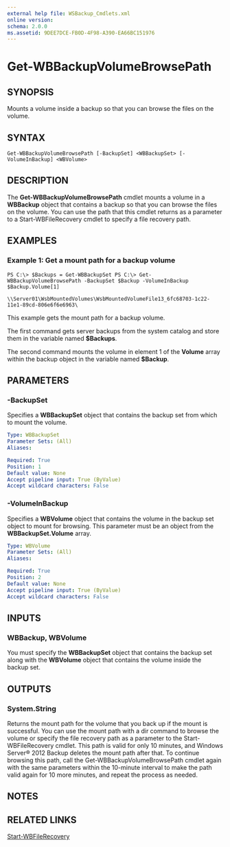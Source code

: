 ```yaml
---
external help file: WSBackup_Cmdlets.xml
online version: 
schema: 2.0.0
ms.assetid: 9DEE7DCE-FB0D-4F98-A390-EA66BC151976
---
```


# Get-WBBackupVolumeBrowsePath

## SYNOPSIS
Mounts a volume inside a backup so that you can browse the files on the volume.

## SYNTAX

```
Get-WBBackupVolumeBrowsePath [-BackupSet] <WBBackupSet> [-VolumeInBackup] <WBVolume>
```

## DESCRIPTION
The **Get-WBBackupVolumeBrowsePath** cmdlet mounts a volume in a **WBBackup** object that contains a backup so that you can browse the files on the volume.
You can use the path that this cmdlet returns as a parameter to a Start-WBFileRecovery cmdlet to specify a file recovery path.

## EXAMPLES

### Example 1: Get a mount path for a backup volume
```
PS C:\> $Backups = Get-WBBackupSet PS C:\> Get-WBBackupVolumeBrowsePath -BackupSet $Backup -VolumeInBackup $Backup.Volume[1]

\\Server01\WsbMountedVolumes\WsbMountedVolumeFile13_6fc68703-1c22-11e1-89cd-806e6f6e6963\
```

This example gets the mount path for a backup volume.

The first command gets server backups from the system catalog and store them in the variable named **$Backups**.

The second command mounts the volume in element 1 of the **Volume** array within the backup object in the variable named **$Backup**.

## PARAMETERS

### -BackupSet
Specifies a **WBBackupSet** object that contains the backup set from which to mount the volume.

```yaml
Type: WBBackupSet
Parameter Sets: (All)
Aliases: 

Required: True
Position: 1
Default value: None
Accept pipeline input: True (ByValue)
Accept wildcard characters: False
```

### -VolumeInBackup
Specifies a **WBVolume** object that contains the volume in the backup set object to mount for browsing.
This parameter must be an object from the **WBBackupSet.Volume** array.

```yaml
Type: WBVolume
Parameter Sets: (All)
Aliases: 

Required: True
Position: 2
Default value: None
Accept pipeline input: True (ByValue)
Accept wildcard characters: False
```

## INPUTS

### WBBackup, WBVolume
You must specify the **WBBackupSet** object that contains the backup set along with the **WBVolume** object that contains the volume inside the backup set.

## OUTPUTS

### System.String
Returns the mount path for the volume that you back up if the mount is successful.
You can use the mount path with a dir command to browse the volume or specify the file recovery path as a parameter to the Start-WBFileRecovery cmdlet.
This path is valid for only 10 minutes, and Windows Server® 2012 Backup deletes the mount path after that.
To continue browsing this path, call the Get-WBBackupVolumeBrowsePath cmdlet again with the same parameters within the 10-minute interval to make the path valid again for 10 more minutes, and repeat the process as needed.

## NOTES

## RELATED LINKS

[Start-WBFileRecovery](./Start-WBFileRecovery.md)

